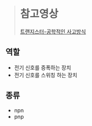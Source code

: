 > # 참고영상
> [트랜지스터-공학적인 사고방식](https://www.youtube.com/watch?v=T1eMKml3iE0)

## 역할
- 전기 신호를 증폭하는 장치
- 전기 신호를 스위칭 하는 장치

## 종류
- npn
- pnp